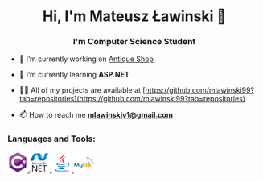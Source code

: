 <h1 align="center">Hi, I'm Mateusz Ławinski 👋</h1>
<h3 align="center">I'm Computer Science Student</h3>

- 🔭 I’m currently working on [Antique Shop](https://github.com/mlawinski99/Antique-Shop)

- 🌱 I’m currently learning **ASP.NET**

- 👨‍💻 All of my projects are available at [https://github.com/mlawinski99?tab=repositories](https://github.com/mlawinski99?tab=repositories)

- 📫 How to reach me **mlawinskiv1@gmail.com**

<h3 align="left">Languages and Tools:</h3>
<p align="left"> <a href="https://www.w3schools.com/cs/" target="_blank" rel="noreferrer"> <img src="https://raw.githubusercontent.com/devicons/devicon/master/icons/csharp/csharp-original.svg" alt="csharp" width="40" height="40"/> </a> <a href="https://dotnet.microsoft.com/" target="_blank" rel="noreferrer"> <img src="https://raw.githubusercontent.com/devicons/devicon/master/icons/dot-net/dot-net-original-wordmark.svg" alt="dotnet" width="40" height="40"/> </a> <a href="https://www.java.com" target="_blank" rel="noreferrer"> <img src="https://raw.githubusercontent.com/devicons/devicon/master/icons/java/java-original.svg" alt="java" width="40" height="40"/> </a> <a href="https://www.mysql.com/" target="_blank" rel="noreferrer"> <img src="https://raw.githubusercontent.com/devicons/devicon/master/icons/mysql/mysql-original-wordmark.svg" alt="mysql" width="40" height="40"/> </a> </p>
<!---
mlawinski99/mlawinski99 is a ✨ special ✨ repository because its `README.md` (this file) appears on your GitHub profile.
You can click the Preview link to take a look at your changes.
--->
